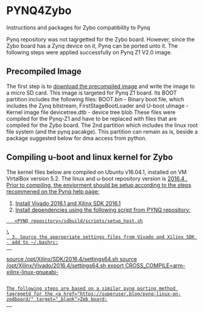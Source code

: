 # PYNQ4Zybo
Instructions and packages for Zybo compatibility to Pynq

Pynq repository was not tagrgetted for the Zybo board. However, since the Zybo board has a Zynq device on it, Pynq can be ported unto it. The following steps were applied successfully on Pynq Z1 V2.0 image.


## Precompiled Image

The first step is to  <a href="https://files.digilent.com/Products/PYNQ/pynq_z1_v2.0.img.zip" target="_blank">download the precompiled image</a> and write the image to a micro SD card. This image is targeted for Pynq Z1 board. Its BOOT partition includes the following files:
BOOT.bin        -   Binary boot file, which includes the Zynq bitstream, FirstStageBootLoader and U-boot
uImage          -   Kernel image file
devicetree.dtb  -   device tree blob
These files were compiled for  the Pynq-Z1 and have to be replaced with files that are compiled for the Zybo board. The 2nd partition which includes the linux root file system (and the pynq pacakge). This partition can remain as is, beside a package suggested below for dma access from python.

## Compiling u-boot and linux kernel for Zybo

The kernel files below are compiled on Ubuntu v16.04.1, installed on VM VirtalBox version 5.2.
The linux and u-boot repository version is <a href="https://www.xilinx.com/support/answers/68370.html" target="_blank">2016.4 .
Prior to compiling, the enviorment should be setup according to the steps recommened on the <a href="https://pynq.readthedocs.io/en/v2.0/pynq_sd_card.html" target="_blank">Pynq help page:

  1. Install Vivado 2016.1 and Xilinx SDK 2016.1
  2. Install dependencies using the following script from <a href="https://github.com/Xilinx/PYNQ/tree/v2.0" target="_blank">PYNQ repository:
```
   <PYNQ repository>/sdbuild/scripts/setup_host.sh

\
  3. Source the appropriate settings files from Vivado and Xilinx SDK - add to ~/.bashrc:
  
```
source /opt/Xilinx/SDK/2016.4/settings64.sh
source /opt/Xilinx/Vivado/2016.4/settings64.sh
export CROSS_COMPILE=arm-xilinx-linux-gnueabi-
```

The following steps are based on a similar pynq porting method tagregetd for the <a href="https://superuser.blog/pynq-linux-on-zedboard/" target="_blank">Zeb board:
  
